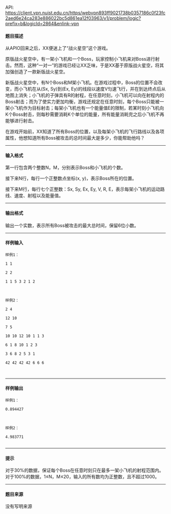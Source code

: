 API: https://client.vpn.nuist.edu.cn/https/webvpn893ff9021738b0357186c0f23fc2aed6e24ca283e886022bc5d861ea12f03963/v1/problem/logic?prefix=b&logicId=2864&enlink-vpn

#### 题目描述

从APIO回来之后，XX便迷上了“战火星空”这个游戏。

原版战火星空中，有一架小飞机和一个Boss，玩家控制小飞机来对Boss进行射击。然而，这种“一对一”的游戏已经让XX乏味，于是XX基于原版战火星空，将其加强创造了一款新版战火星空。

新版战火星空中，有N个Boss和M架小飞机。在游戏过程中，Boss的位置不会改变，而小飞机在从(Sx, Sy)到(Ex, Ey)的线段以速度V匀速飞行，并在到达终点后从地图上消失；小飞机的子弹具有R的射程，在任意时刻，小飞机可以向在射程内的Boss射击；而为了使实力更加均衡，游戏还规定在任意时刻，每个Boss只能被一架小飞机作为目标射击；每架小飞机也有一个能量值E的限制，若某时刻小飞机向K个Boss射击，则每秒需要消耗K个单位的能量，所有能量消耗完之后小飞机不再能够进行射击。

在游戏开始前，XX知道了所有Boss的位置，以及每架小飞机的飞行路线以及各项属性，他想知道所有Boss被攻击的总时间最大是多少，你能帮助他吗？

---

#### 输入格式

第一行包含两个整数N，M，分别表示Boss和小飞机的个数。

接下来N行，每行一个正整数点坐标(x, y)，表示Boss所在的位置。

接下来M行，每行七个正整数：Sx, Sy, Ex, Ey, V, R, E，表示每架小飞机的运动路线、速度、射程以及能量值。

---

#### 输出格式

输出一个实数，表示所有Boss被攻击的最大总时间，保留6位小数。

---

#### 样例输入
```
样例1：

1 1

2 2

1 1 5 3 2 1 2

 

样例2：

2 4

12 10

7 5

10 10 12 10 1 1 3

6 1 8 10 1 2 3

3 6 8 2 5 3 1

42 42 42 42 6 6 6



```

---

#### 样例输出
```
样例1：

0.894427

 

样例2：

4.983771


```

---

#### 提示

  
对于30%的数据，保证每个Boss在任意时刻只在最多一架小飞机的射程范围内。对于100%的数据，1≤N，M≤20，输入的所有数均为正整数，且不超过1000。  

---

#### 题目来源

没有写明来源